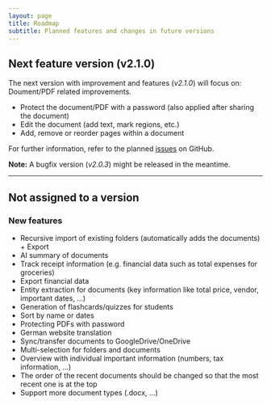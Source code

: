 ```yaml
---
layout: page
title: Roadmap
subtitle: Planned features and changes in future versions 
---
```


## Next feature version (v2.1.0)
The next version with improvement and features (*v2.1.0*) will focus on:
Doument/PDF related improvements.
- Protect the document/PDF with a password (also applied after sharing the document)
- Edit the document (add text, mark regions, etc.)
- Add, remove or reorder pages within a document

For further information, refer to the planned [issues](https://github.com/devsmn/Athena/issues?q=is%3Aissue%20milestone%3Av2.1.0) on GitHub.

**Note:** A bugfix version (*v2.0.3*) might be released in the meantime.

___

## Not assigned to a version 
### New features 
- Recursive import of existing folders (automatically adds the documents) + Export
- AI summary of documents
- Track receipt information (e.g. financial data such as total expenses for groceries)
- Export financial data
- Entity extraction for documents (key information like total price, vendor, important dates, ...)
- Generation of flashcards/quizzes for students
- Sort by name or dates
- Protecting PDFs with password
- German website translation 
- Sync/transfer documents to GoogleDrive/OneDrive
- Multi-selection for folders and documents
- Overview with individual important information (numbers, tax information, ...)
- The order of the recent documents should be changed so that the most recent one is at the top
- Support more document types (.docx, ...)

